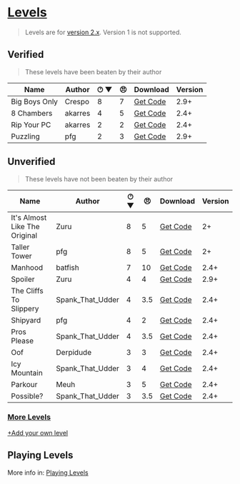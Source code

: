 # [Levels](https://pfgithub.github.io/goilevelmod/levels.html)

> Levels are for [version 2.x](https://github.com/pfgithub/goilevelmod/releases). Version 1 is not supported.

## Verified

> These levels have been beaten by their author

| Name                           | Author    | 🕐︎ ▼ | 😠︎ | Download                                        | Version |
|--------------------------------|-----------|-----|-----|-------------------------------------------------| -- |
| Big Boys Only                     | Crespo | 8   | 7   | [Get Code](levels/bigBoysOnly.txt)              | 2.9+ |
| 8 Chambers                       | akarres | 4   | 5   | [Get Code](levels/shipyard.txt)                 | 2.4+ |
| Rip Your PC                      | akarres | 2   | 2   | [Get Code](levels/ripYourPC.txt)                | 2.4+ |
| Puzzling                             | pfg | 2   | 3   | [Get Code](levels/puzzling.txt)                 | 2.9+ |

## Unverified

> These levels have not been beaten by their author

| Name                           | Author    | 🕐︎ ▼ | 😠︎ | Download                                        | Version |
|--------------------------------|-----------|-----|-----|-------------------------------------------------| -- |
| It's Almost Like The Original       | Zuru | 8   | 5   | [Get Code](levels/itsAlmostLikeTheOriginal.txt) | 2+ | 
| Taller Tower                         | pfg | 8   | 5   | [Get Code](levels/tallertower.txt)              | 2+ |
| Manhood                          | batfish | 7   | 10  | [Get Code](levels/manhood.txt)                  | 2.4+ |
| Spoiler                             | Zuru | 4   | 4   | [Get Code](levels/spoiler.txt)                  | 2.9+ |
| The Cliffs To Slippery  | Spank_That_Udder | 4   | 3.5 | [Get Code](levels/theCliffsToSlippery.txt)      | 2.4+ |
| Shipyard                             | pfg | 4   | 2   | [Get Code](levels/shipyard.txt)                 | 2.4+ |
| Pros Please             | Spank_That_Udder | 4   | 3.5 | [Get Code](levels/prosPlease.txt)               | 2.4+ |
| Oof                            | Derpidude | 3   | 3   | [Get Code](levels/oof.txt)                      | 2.4+ |
| Icy Mountain            | Spank_That_Udder | 3   | 4   | [Get Code](levels/icyMountain.txt)              | 2.4+ |
| Parkour                             | Meuh | 3   | 5   | [Get Code](levels/parkour.txt)                  | 2.4+ |
| Possible?               | Spank_That_Udder | 3   | 3.5 | [Get Code](levels/possible.txt)                 | 2.4+ |

<!--
🕐︎ Where does your level end?
1 = Tutorial
2 = Chimney
3 = Furniture
4 = Orange
5 = Anvil
6 = Bucket
7 = Ice Mountain
8 = Space
-->

### [More Levels](https://docs.google.com/spreadsheets/d/1PiDh_Kk8_2RwIr03tHOT1qwdlY102GMFQ6_wALynjrA/edit?usp=sharing)

[+Add your own level](https://github.com/pfgithub/goilevelmod/blob/master/README.md#sharing-levels)

## Playing Levels

More info in: [Playing Levels](https://pfgithub.github.io/goilevelmod/index#playing-levels)
